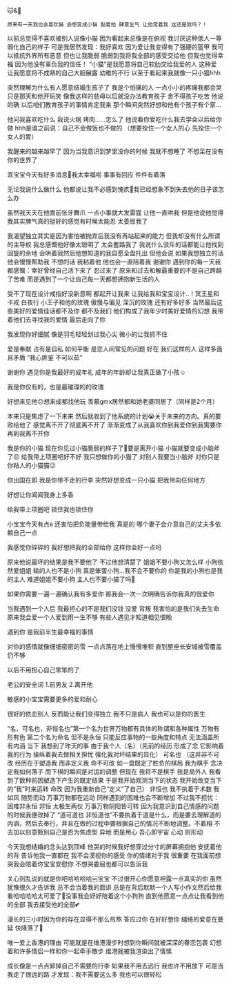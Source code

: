 🐱&🐶 

    原来有一天我也会喜欢猫 会想变成小猫 黏着他 肆意生气 让他宠着我 这还是我吗？！
  以前总觉得不喜欢被别人说像小猫 因为看起来总像是在俯视 我讨厌这种低人一等 弱化自己的样子 可是我居然发现：我好喜欢 因为爱让我变得有了强硬的盔甲 我可以抵抗外界所有恶意 但也让我脆弱 脆弱到我将我全部的感受交给他 但我也觉得幸福 因为他没有辜负我的信任！ “小猫”是我愿意将自己软肋交给我爱的人   这种爱 让我愿意将不成熟的自己大胆展露 幼稚的不行 以至于看起来我就像一只小猫hhh


突然理解为什么有人愿意结婚生孩子了 我是个怕痛的人 一点小小的疼痛我都会哭 只是那天和他开玩笑 像我这样的慈母以后就没办法教育孩子 舍不得孩子吃苦 他说 的确 以后咱们教育孩子的事情肯定我来 那个瞬间突然好想和他有个孩子有个家…


他问我喜欢吃什么 我说火锅 烤肉……怎么了 他说看你爱吃什么我去学会以后给你做 hhh是谁之前说：自己不会做饭也不做的
（想要拴住一个女人的心 先拴住一个女人的胃）


我醒来的越来越早了 因为当我意识到梦里没你的时候 我就不想睡了 不想呆在没有你的世界了


乖宝宝今天有好多消息🥰我太幸福啦
事事有回应 件件有着落


无论我说什么做什么 他都说让我不必感到愧疚🥺我已经想象不到失去他的日子该怎么办



虽然我天天在他面前张牙舞爪 一点小事就大发雷霆 让他一直哄我 但是他说他觉得我其实脾气真的挺好的感觉有时候太能忍 太委屈我了


我渴望独立其实是因为害怕被抛弃后我没有再站起来的能力 但我却没有什么所谓的主导权 我总感慨他好像太聪明了 太会套路我了 我说什么驳斥的话都能让他找到回旋的余地 会哄着我然后他想知道的我自愿全盘托出 
但他会说 如果我想独立的话 他会慢慢帮助我 不想的话 我粘着他 他也会一直陪着我 谢谢你 遇到你的每一天我都感慨：幸好曾经自己活下来了 忍过来了 原来和过去和解最重要的不是自己跨越了苦难  而是遇到了一个让自己每一天都想拥抱新生活的人


受不了现在设计戒指好没新意啊 都起开让我来 让我给我和宝宝设计..！冥王星和卡戎 白夜行 小王子和他的玫瑰 傲慢与偏见  深沉的玫瑰 还有好多好多 当然最后这些美好的爱情佳话都不及你 都不及我们 
  他们构成了我年少时美好爱情的幻想 我带着他们去寻找我的爱情 最后走向了你 



我发现你好细腻 像是羽毛轻轻划过我心尖 微小的让我抓不住 



爱是奉献 占有是自私 如何平衡 是恋人间常见的问题  好在 我们这样的人 这样多面且矛盾 “我心匪鉴 不可以茹”



谢谢你 遇见你是我最好的成年礼 
成年的年龄却让我真正做了小孩☺️


我是你仅有的，也是最璀璨的的玫瑰


好想来见他😕想来成都找他玩 羡慕gmx居然都和她老婆同居了（同样是2个月）



本来只是焦虑了一下未来
然后就收到了他系统的计划😭关于未来的方向。真的要败给他了 感觉离不开了彻底离不开了
渐渐变成了从我喜欢你到我爱你到我需要你再到我离不开你



我是你的小猫  现在你见过小猫脆弱的样子了🥺要是离开小猫 小猫就要变成小脑斧了😣
给我带上项圈吧好不好 我只想做你的小猫了 对别人我要当小脑斧 对你只是你粘人的小猫猫😕


你出国在即 我是你带不走的行李
突然好想变成一只小猫 把我带向任何地方


好想让你闻闻我身上多香


给我带上项圈吧 锁住我也锁住你


小宝宝今天有点e 还害怕把负能量带给我
真是的 哪个妻子会介意自己的丈夫多依赖自己一点


我感觉你碎碎的 我好想把我的全部给你 这样你会好一点吗


原来他说最坏的结果是我不要他了 不过他想清楚了 姐姐不要小狗又怎么样 小狗依然爱姐姐 输的人也不是小狗 真是笨蛋小狗…我不会不要你的 你是我的小狗也是我的主人 难道姐姐不要小狗 主人也不要小猫了吗🥺



如果你需要一遍一遍确认我有多爱你 那我会一次一次明确告诉你我真的很爱你


当我遇到一个人后 我最担心的不是我们没钱 没爱 背叛 我害怕的是我们失去生命 原来我会爱一个人爱到用一生不够 有些人遇见才知道相见恨晚 

遇到你 是我前半生最幸福的事情


对你的感情就像细细密密的雪 一点点落在地上慢慢堆积 直到整座长安城被雪覆盖仍不够

以后不用担心自己笨笨的了


老公的安全词 1.前男友 2.离开他


敏感的小宝宝需要更多的爱和耐心 


很好的依恋别人 反而能让我们变得独立 
我不只是病人 我也可以是你的医生 


“名，可名也，非恒名也”第一个名为世界万物都有具体的称谓和各种属性 万物有形有色 第二个名为命名 但不是永恒 只能反应事物的一些角度和特点 无法涵盖所有内涵
  当下 我想到了昨天的事 由于我个人（名）（先前的经历 形成了念 它影响着我的行为 操纵着我去做相关担忧 强化我对坏结果的显化）
  可名也 （这并非不可改 经历在于塑造我 而非定义我 命不可改 如一盘既定了胜负的棋局 我为棋手 念决定我如何落子 而下棋的瞬间是对运的调整 但现在 我将不是棋手 我是局外人 我看到了数种前因塑造下产生的既定结果 于是我开始观测当下的状态 我开始改变当下的“我”时来运转 命改 因为我重新自己“定义”了自己）
非恒也
  我不执着于术数 我如风 随势而动 万事万物都在运动 同样遇到的困难也会不断增加 不过我不担忧：困难非永恒 非恒 太极生两仪 万事万物阴阳皆可转 因为我意识到自己情感的问题的时候我便改掉了 “道可道也  非恒道也”不要执着于道是什么，而是要去理解道的内涵，然后去奉行，并且在做的过程中要根据自己的情况不断地调整。不着相 不去加以刻意甄别自己是否为焦虑型 异地 而是用心 吾心即宇宙 心动 则形动



今天我想结婚的念头达到顶峰 他哭的时候我好想穿过分寸的屏幕拥抱他 安抚着他的背 告诉他我一直都在 我不会漠视你的感受 你的情绪对于我 很重要 在我面前想哭我会陪着你宝宝安慰你 不想哭委屈也都可以告诉我 


关心则乱说的就是你吧哈哈哈哈￼宝宝 不过很开心你愿意袒露一点真实的你 虽然犹豫很久才告诉我 总不会当着我的面讲 总是在背后默默一个人写小作文然后给我看哈哈哈哈太可爱了🥰没事我会好好陪着这个小狗狗 直到他愿意一点点让我看到他的全部 我去接受他的全部💕


漫长的三小时因为你的存在显得不那么煎熬 
答应过你 在好好想你 缱绻的爱意在蔓延
快降落了🛬

唯一爱上香港的理由 可能就是在维港漫步时想到你瞬间就被深深的眷恋包裹 幻想着和许多情侣一样和你一起牵手散步 维港就被我渲染出了情愫 

成长像是一点点卸掉自己不需要的行李 如果我不用去远行 我也许不用放下 可是当我走了很远的路 才发现：我不需要这么多 我也可以很轻松

